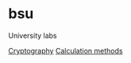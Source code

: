 # bsu
University labs

[Cryptography](https://github.com/dimafurs1337/bsu/tree/master/cryptography)
[Calculation methods](https://github.com/dimafurs1337/bsu/tree/master/calculation%20methods)
